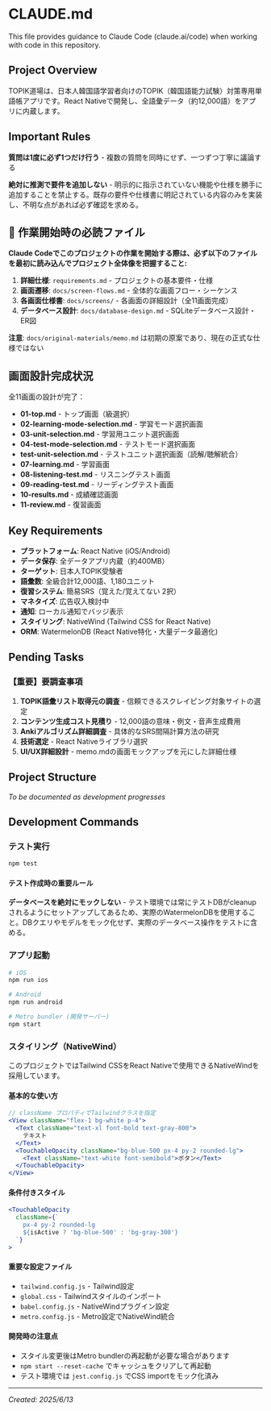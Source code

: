 # CLAUDE.md

This file provides guidance to Claude Code (claude.ai/code) when working with code in this repository.

## Project Overview

TOPIK道場は、日本人韓国語学習者向けのTOPIK（韓国語能力試験）対策専用単語帳アプリです。React Nativeで開発し、全語彙データ（約12,000語）をアプリに内蔵します。

## Important Rules

**質問は1度に必ず1つだけ行う** - 複数の質問を同時にせず、一つずつ丁寧に議論する

**絶対に推測で要件を追加しない** - 明示的に指示されていない機能や仕様を勝手に追加することを禁止する。既存の要件や仕様書に明記されている内容のみを実装し、不明な点があれば必ず確認を求める。

## 🚨 作業開始時の必読ファイル

**Claude Codeでこのプロジェクトの作業を開始する際は、必ず以下のファイルを最初に読み込んでプロジェクト全体像を把握すること:**

1. **詳細仕様**: `requirements.md` - プロジェクトの基本要件・仕様
2. **画面遷移**: `docs/screen-flows.md` - 全体的な画面フロー・シーケンス
3. **各画面仕様書**: `docs/screens/` - 各画面の詳細設計（全11画面完成）
4. **データベース設計**: `docs/database-design.md` - SQLiteデータベース設計・ER図

**注意**: `docs/original-materials/memo.md` は初期の原案であり、現在の正式な仕様ではない

## 画面設計完成状況

全11画面の設計が完了：
- **01-top.md** - トップ画面（級選択）
- **02-learning-mode-selection.md** - 学習モード選択画面
- **03-unit-selection.md** - 学習用ユニット選択画面
- **04-test-mode-selection.md** - テストモード選択画面
- **test-unit-selection.md** - テストユニット選択画面（読解/聴解統合）
- **07-learning.md** - 学習画面
- **08-listening-test.md** - リスニングテスト画面
- **09-reading-test.md** - リーディングテスト画面
- **10-results.md** - 成績確認画面
- **11-review.md** - 復習画面

## Key Requirements

- **プラットフォーム**: React Native (iOS/Android)
- **データ保存**: 全データアプリ内蔵（約400MB）
- **ターゲット**: 日本人TOPIK受験者
- **語彙数**: 全級合計12,000語、1,180ユニット
- **復習システム**: 簡易SRS（覚えた/覚えてない 2択）
- **マネタイズ**: 広告収入検討中
- **通知**: ローカル通知でバッジ表示
- **スタイリング**: NativeWind (Tailwind CSS for React Native)
- **ORM**: WatermelonDB (React Native特化・大量データ最適化)

## Pending Tasks

### 【重要】要調査事項
1. **TOPIK語彙リスト取得元の調査** - 信頼できるスクレイピング対象サイトの選定
2. **コンテンツ生成コスト見積り** - 12,000語の意味・例文・音声生成費用
3. **Ankiアルゴリズム詳細調査** - 具体的なSRS間隔計算方法の研究
4. **技術選定** - React Nativeライブラリ選択
5. **UI/UX詳細設計** - memo.mdの画面モックアップを元にした詳細仕様

## Project Structure

*To be documented as development progresses*

## Development Commands

### テスト実行
```bash
npm test
```

#### テスト作成時の重要ルール
**データベースを絶対にモックしない** - テスト環境では常にテストDBがcleanupされるようにセットアップしてあるため、実際のWatermelonDBを使用すること。DBクエリやモデルをモック化せず、実際のデータベース操作をテストに含める。

### アプリ起動
```bash
# iOS
npm run ios

# Android  
npm run android

# Metro bundler (開発サーバー)
npm start
```

### スタイリング（NativeWind）

このプロジェクトではTailwind CSSをReact Nativeで使用できるNativeWindを採用しています。

#### 基本的な使い方
```jsx
// className プロパティでTailwindクラスを指定
<View className="flex-1 bg-white p-4">
  <Text className="text-xl font-bold text-gray-800">
    テキスト
  </Text>
  <TouchableOpacity className="bg-blue-500 px-4 py-2 rounded-lg">
    <Text className="text-white font-semibold">ボタン</Text>
  </TouchableOpacity>
</View>
```

#### 条件付きスタイル
```jsx
<TouchableOpacity 
  className={`
    px-4 py-2 rounded-lg
    ${isActive ? 'bg-blue-500' : 'bg-gray-300'}
  `}
>
```

#### 重要な設定ファイル
- `tailwind.config.js` - Tailwind設定
- `global.css` - Tailwindスタイルのインポート
- `babel.config.js` - NativeWindプラグイン設定
- `metro.config.js` - Metro設定でNativeWind統合

#### 開発時の注意点
- スタイル変更後はMetro bundlerの再起動が必要な場合があります
- `npm start --reset-cache` でキャッシュをクリアして再起動
- テスト環境では `jest.config.js` でCSS importをモック化済み

---
*Created: 2025/6/13*